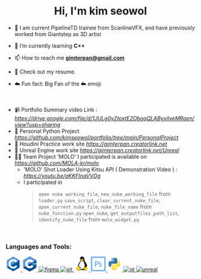 <h1 align="center">Hi, I'm kim seowol</h1>

- 🔭 I am current PipelineTD trainee from ScanlineVFX, and have previously worked from Giantstep as 3D artist

- 🧐 I’m currently learning **C++**

- 📫 How to reach me **gimterpan@gmail.com**

- 📙 Check out my resume.

- ☁️ Fun fact: Big Fan of the ☁️ emoji

<br>
</p>

- 📹 Portfolio Summary video Link : *https://drive.google.com/file/d/1JULg0y2toxtE2OboqQLAByvilveMRaen/view?usp=sharing*
- 📝 Personal Python Project *https://github.com/kimseowol/portfolio/tree/main/PersonalProject*
- 📝 Houdini Practice work site *https://gimterpan.creatorlink.net*
- 📝 Unreal Engine work site *https://gimterpan.creatorlink.net/Unreal*
- 👨‍💻 Team Project 'MOLO' I participated is available on *https://github.com/MOLA-kr/molo*
  - 'MOLO' Shot Loader Using Kitsu API ( Demonstration Video ) : *https://youtu.be/gKKFInaVVOg*
  - I participated in
    > `open nuke working file`, `new_nuke_working_file` from `loader.py`
    > `save_script`, `clear_current_nuke_file`, `open_current_nuke_file`, `nuke_file_name` from `nuke_function.py`
    > `open_nuke`, `get_outputfiles_path_list`, `identify_nuke_file` from `molo_widget.py`

<br>
</p>

<h3 align="left">Languages and Tools:</h3>
<p align="left"> <a href="https://www.cprogramming.com/" target="_blank" rel="noreferrer"> <img src="https://raw.githubusercontent.com/devicons/devicon/master/icons/c/c-original.svg" alt="c" width="40" height="40"/> </a> <a href="https://www.w3schools.com/cpp/" target="_blank" rel="noreferrer"> <img src="https://raw.githubusercontent.com/devicons/devicon/master/icons/cplusplus/cplusplus-original.svg" alt="cplusplus" width="40" height="40"/> </a> <a href="https://www.figma.com/" target="_blank" rel="noreferrer"> <img src="https://www.vectorlogo.zone/logos/figma/figma-icon.svg" alt="figma" width="40" height="40"/> </a> <a href="https://git-scm.com/" target="_blank" rel="noreferrer"> <img src="https://www.vectorlogo.zone/logos/git-scm/git-scm-icon.svg" alt="git" width="40" height="40"/> </a> <a href="https://www.linux.org/" target="_blank" rel="noreferrer"> <img src="https://raw.githubusercontent.com/devicons/devicon/master/icons/linux/linux-original.svg" alt="linux" width="40" height="40"/> </a> <a href="https://www.photoshop.com/en" target="_blank" rel="noreferrer"> <img src="https://raw.githubusercontent.com/devicons/devicon/master/icons/photoshop/photoshop-line.svg" alt="photoshop" width="40" height="40"/> </a> <a href="https://www.python.org" target="_blank" rel="noreferrer"> <img src="https://raw.githubusercontent.com/devicons/devicon/master/icons/python/python-original.svg" alt="python" width="40" height="40"/> </a> <a href="https://www.qt.io/" target="_blank" rel="noreferrer"> <img src="https://upload.wikimedia.org/wikipedia/commons/0/0b/Qt_logo_2016.svg" alt="qt" width="40" height="40"/> </a> <a href="https://unrealengine.com/" target="_blank" rel="noreferrer"> <img src="https://raw.githubusercontent.com/kenangundogan/fontisto/036b7eca71aab1bef8e6a0518f7329f13ed62f6b/icons/svg/brand/unreal-engine.svg" alt="unreal" width="40" height="40"/> </a> </p>

